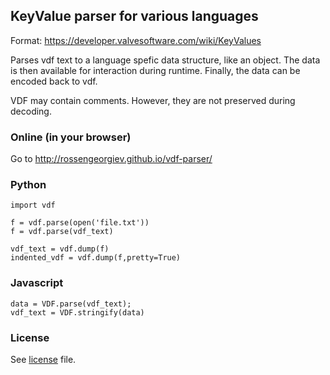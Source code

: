 ## KeyValue parser for various languages

Format: https://developer.valvesoftware.com/wiki/KeyValues

Parses vdf text to a language spefic data structure, like an object.
The data is then available for interaction during runtime.
Finally, the data can be encoded back to vdf.

VDF may contain comments. However, they are not preserved during decoding.

### Online (in your browser)

Go to http://rossengeorgiev.github.io/vdf-parser/

### Python

    import vdf

    f = vdf.parse(open('file.txt'))
    f = vdf.parse(vdf_text)

    vdf_text = vdf.dump(f)
    indented_vdf = vdf.dump(f,pretty=True)

### Javascript

    data = VDF.parse(vdf_text);
    vdf_text = VDF.stringify(data)


### License

See [license](LICENSE) file.
